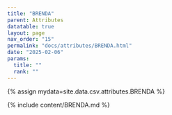 ```yaml
---
title: "BRENDA"
parent: Attributes
datatable: true
layout: page
nav_order: "15"
permalink: "docs/attributes/BRENDA.html"
date: "2025-02-06"
params:
  title: ""
  rank: ""
---
```

{% assign mydata=site.data.csv.attributes.BRENDA %} 

{% include content/BRENDA.md %}
